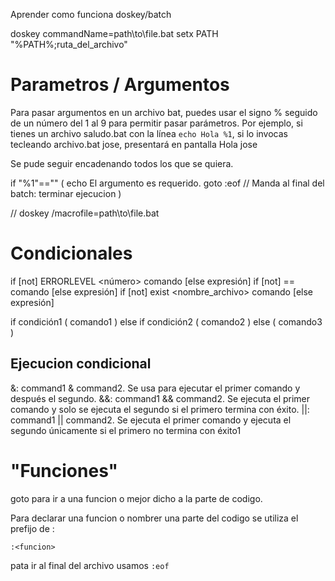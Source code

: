 Aprender como funciona doskey/batch

doskey commandName=path\to\file.bat
setx PATH "%PATH%;ruta_del_archivo"

# Parametros / Argumentos

Para pasar argumentos en un archivo bat, puedes usar el signo %
seguido de un número del 1 al 9 para permitir pasar parámetros.
Por ejemplo, si tienes un archivo saludo.bat con la línea `echo Hola %1`,
si lo invocas tecleando archivo.bat jose, presentará en pantalla Hola jose

Se pude seguir encadenando todos los que se quiera.

if "%1"=="" (
    echo El argumento es requerido.
    goto :eof // Manda al final del batch: terminar ejecucion
)

// doskey /macrofile=path\to\file.bat

# Condicionales

if [not] ERRORLEVEL <número> comando [else expresión]
if [not] <cadena1>==<cadena2> comando [else expresión]
if [not] exist <nombre_archivo> comando [else expresión]

if condición1 (
    comando1
) else if condición2 (
    comando2
) else (
    comando3
)

## Ejecucion condicional

&: command1 & command2. Se usa para ejecutar el primer comando y después el segundo.
&&: command1 && command2. Se ejecuta el primer comando y solo se ejecuta el segundo si el primero termina con éxito.
||: command1 || command2. Se ejecuta el primer comando y ejecuta el segundo únicamente si el primero no termina con éxito1

# "Funciones"

goto <funcion> para ir a una funcion o mejor dicho a la parte de codigo.

Para declarar una funcion o nombrer una parte del codigo se utiliza el prefijo de :

`:<funcion>`

pata ir al final del archivo usamos `:eof`
